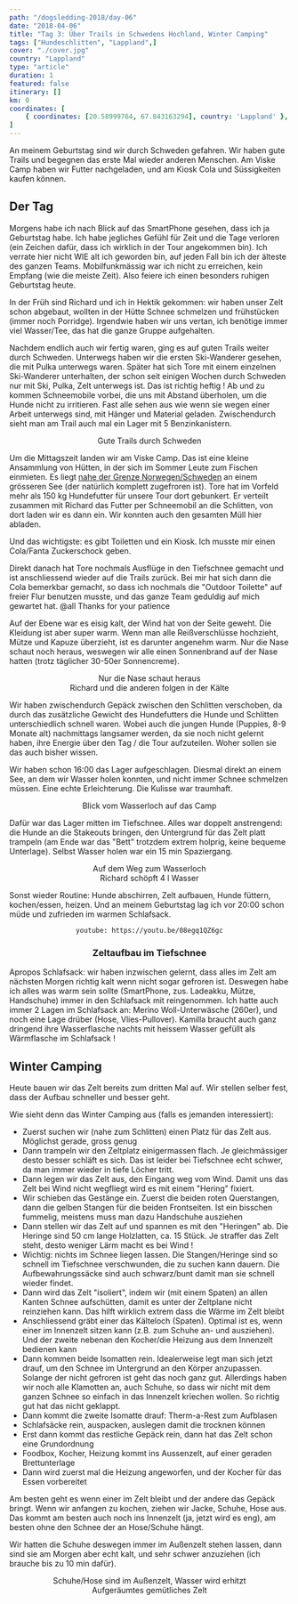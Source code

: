 ```yaml
---
path: "/dogsledding-2018/day-06"
date: "2018-04-06"
title: "Tag 3: Über Trails in Schwedens Hochland, Winter Camping"
tags: ["Hundeschlitten", "Lappland",]
cover: "./cover.jpg"
country: "Lappland"
type: "article"
duration: 1
featured: false
itinerary: []
km: 0
coordinates: [
    { coordinates: [20.58999764, 67.843163294], country: 'Lappland' },
]
---
```


An meinem Geburtstag sind wir durch Schweden gefahren. Wir haben gute Trails und begegnen das erste Mal wieder anderen Menschen. Am Viske Camp haben wir Futter nachgeladen, und am Kiosk Cola und Süssigkeiten kaufen können.

## Der Tag

Morgens habe ich nach Blick auf das SmartPhone gesehen, dass ich ja Geburtstag habe. Ich habe jegliches Gefühl für Zeit und die Tage verloren (ein Zeichen dafür, dass ich wirklich in der Tour angekommen bin). Ich verrate hier nicht WIE alt ich geworden bin, auf jeden Fall bin ich der älteste des ganzen Teams. Mobilfunkmässig war ich nicht zu erreichen, kein Empfang (wie die meiste Zeit). Also feiere ich einen besonders ruhigen Geburtstag heute.

In der Früh sind Richard und ich in Hektik gekommen: wir haben unser Zelt schon abgebaut, wollten in der Hütte Schnee schmelzen und frühstücken (immer noch Porridge). Irgendwie haben wir uns vertan, ich benötige immer viel Wasser/Tee, das hat die ganze Gruppe aufgehalten.

<rehype-image src="IMG_0961.JPG"></rehype-image>


Nachdem endlich auch wir fertig waren, ging es auf guten Trails weiter durch Schweden. Unterwegs haben wir die ersten Ski-Wanderer gesehen, die mit Pulka unterwegs waren. Später hat sich Tore mit einem einzelnen Ski-Wanderer unterhalten, der schon seit einigen Wochen durch Schweden nur mit Ski, Pulka, Zelt unterwegs ist. Das ist richtig heftig ! Ab und zu kommen Schneemobile vorbei, die uns mit Abstand überholen, um die Hunde nicht zu irritieren. Fast alle sehen aus wie wenn sie wegen einer Arbeit unterwegs sind, mit Hänger und Material geladen. Zwischendurch sieht man am Trail auch mal ein Lager mit 5 Benzinkanistern.

<photo-composition>
<rehype-image src="IMG_0964.JPG"><center></center></rehype-image>
<rehype-image src="IMG_0966.JPG"><center>Gute Trails durch Schweden</center></rehype-image>
<rehype-image src="IMG_0967.JPG"><center></center></rehype-image>
</photo-composition>

Um die Mittagszeit landen wir am Viske Camp. Das ist eine kleine Ansammlung von Hütten, in der sich im Sommer Leute zum Fischen einmieten. Es liegt [nahe der Grenze Norwegen/Schweden](https://www.google.com/maps/place/68%C2%B044'17.9%22N+20%C2%B033'26.2%22E/@68.7383111,20.4172021,11z/data=!4m5!3m4!1s0x0:0x0!8m2!3d68.7383111!4d20.5572778) an einem grösseren See (der natürlich komplett zugefroren ist). Tore hat im Vorfeld mehr als 150 kg Hundefutter für unsere Tour dort gebunkert. Er verteilt zusammen mit Richard das Futter per Schneemobil an die Schlitten, von dort laden wir es dann ein. Wir konnten auch den gesamten Müll hier abladen.

Und das wichtigste: es gibt Toiletten und ein Kiosk. Ich musste mir einen Cola/Fanta Zuckerschock geben.

<photo-composition>
<rehype-image src="IMG_0969.JPG"><center></center></rehype-image>
<rehype-image src="IMG_0970.JPG"><center></center></rehype-image>
<rehype-image src="IMG_0973.JPG"><center></center></rehype-image>
</photo-composition>

Direkt danach hat Tore nochmals Ausflüge in den Tiefschnee gemacht und ist anschliessend wieder auf die Trails zurück. Bei mir hat sich dann die Cola bemerkbar gemacht, so dass ich nochmals die "Outdoor Toilette" auf freier Flur benutzen musste, und das ganze Team geduldig auf mich gewartet hat.
@all Thanks for your patience

<photo-composition>
<rehype-image src="IMG_0982.JPG"><center></center></rehype-image>
<rehype-image src="IMG_0987.JPG"><center></center></rehype-image>
</photo-composition>

Auf der Ebene war es eisig kalt, der Wind hat von der Seite geweht. Die Kleidung ist aber super warm. Wenn man alle Reißverschlüsse hochzieht, Mütze und Kapuze überzieht, ist es darunter angenehm warm. Nur die Nase schaut noch heraus, weswegen wir alle einen Sonnenbrand auf der Nase hatten (trotz täglicher 30-50er Sonnencreme).

<photo-composition>
<rehype-image src="IMG_0993.JPG"><center>Nur die Nase schaut heraus</center></rehype-image>
<rehype-image src="IMG_0998.JPG"><center>Richard und die anderen folgen in der Kälte</center></rehype-image>
</photo-composition>

Wir haben zwischendurch Gepäck zwischen den Schlitten verschoben, da durch das zusätzliche Gewicht des Hundefutters die Hunde und Schlitten unterschiedlich schnell waren. Wobei auch die jungen Hunde (Puppies, 8-9 Monate alt) nachmittags langsamer werden, da sie noch nicht gelernt haben, ihre Energie über den Tag / die Tour aufzuteilen. Woher sollen sie das auch bisher wissen.

Wir haben schon 16:00 das Lager aufgeschlagen. Diesmal direkt an einem See, an dem wir Wasser holen konnten, und nicht immer Schnee schmelzen müssen. Eine echte Erleichterung. Die Kulisse war traumhaft.

<rehype-image src="IMG_1030.JPG"><center>Blick vom Wasserloch auf das Camp</center></rehype-image>

Dafür war das Lager mitten im Tiefschnee. Alles war doppelt anstrengend: die Hunde an die Stakeouts bringen, den Untergrund für das Zelt platt trampeln (am Ende war das "Bett" trotzdem extrem holprig, keine bequeme Unterlage). Selbst Wasser holen war ein 15 min Spaziergang.

<photo-composition>
<rehype-image src="IMG_1022.JPG"><center>Auf dem Weg zum Wasserloch</center></rehype-image>
<rehype-image src="IMG_1026.JPG"><center>Richard schöpft 4 l Wasser</center></rehype-image>
</photo-composition>

Sonst wieder Routine: Hunde abschirren, Zelt aufbauen, Hunde füttern, kochen/essen, heizen. Und an meinem Geburtstag lag ich vor 20:00 schon müde und zufrieden im warmen Schlafsack.

<center>

`youtube: https://youtu.be/08egq1QZ6gc`
### Zeltaufbau im Tiefschnee
</center>


Apropos Schlafsack: wir haben inzwischen gelernt, dass alles im Zelt am nächsten Morgen richtig kalt wenn nicht sogar gefroren ist. Deswegen habe ich alles was warm sein sollte (SmartPhone, zus. Ladeakku, Mütze, Handschuhe) immer in den Schlafsack mit reingenommen. Ich hatte auch immer 2 Lagen im Schlafsack an: Merino Woll-Unterwäsche (260er), und noch eine Lage drüber (Hose, Vlies-Pullover). Kamilla braucht auch ganz dringend ihre Wasserflasche nachts mit heissem Wasser gefüllt als Wärmflasche im Schlafsack !

## Winter Camping

Heute bauen wir das Zelt bereits zum dritten Mal auf. Wir stellen selber fest, dass der Aufbau schneller und besser geht.

Wie sieht denn das Winter Camping aus (falls es jemanden interessiert):

* Zuerst suchen wir (nahe zum Schlitten) einen Platz für das Zelt aus. Möglichst gerade, gross genug
* Dann trampeln wir den Zeltplatz einigermassen flach. Je gleichmässiger desto besser schläft es sich. Das ist leider bei Tiefschnee echt schwer, da man immer wieder in tiefe Löcher tritt.
* Dann legen wir das Zelt aus, den Eingang weg vom Wind. Damit uns das Zelt bei Wind nicht wegfliegt wird es mit einem "Hering" fixiert.
* Wir schieben das Gestänge ein. Zuerst die beiden roten Querstangen, dann die gelben Stangen für die beiden Frontseiten. Ist ein bisschen fummelig, meistens muss man dazu Handschuhe ausziehen
* Dann stellen wir das Zelt auf und spannen es mit den "Heringen" ab. Die Heringe sind 50 cm lange Holzlatten, ca. 15 Stück. Je straffer das Zelt steht, desto weniger Lärm macht es bei Wind ! 
* Wichtig: nichts im Schnee liegen lassen. Die Stangen/Heringe sind so schnell im Tiefschnee verschwunden, die zu suchen kann dauern. Die Aufbewahrungssäcke sind auch schwarz/bunt damit man sie schnell wieder findet.
* Dann wird das Zelt "isoliert", indem wir (mit einem Spaten) an allen Kanten Schnee aufschütten, damit es unter der Zeltplane nicht reinziehen kann. Das hilft wirklich extrem dass die Wärme im Zelt bleibt
* Anschliessend gräbt einer das Kälteloch (Spaten). Optimal ist es, wenn einer im Innenzelt sitzen kann (z.B. zum Schuhe an- und ausziehen). Und der zweite nebenan den Kocher/die Heizung aus dem Innenzelt bedienen kann
* Dann kommen beide Isomatten rein. Idealerweise legt man sich jetzt drauf, um den Schnee im Untergrund an den Körper anzupassen. Solange der nicht gefroren ist geht das noch ganz gut. Allerdings haben wir noch alle Klamotten an, auch Schuhe, so dass wir nicht mit dem ganzen Schnee so einfach in das Innenzelt kriechen wollen. So richtig gut hat das nicht geklappt.
* Dann kommt die zweite Isomatte drauf: Therm-a-Rest zum Aufblasen
* Schlafsäcke rein, auspacken, auslegen damit die trocknen können
* Erst dann kommt das restliche Gepäck rein, dann hat das Zelt schon eine Grundordnung
* Foodbox, Kocher, Heizung kommt ins Aussenzelt, auf einer geraden Brettunterlage
* Dann wird zuerst mal die Heizung angeworfen, und der Kocher für das Essen vorbereitet

Am besten geht es wenn einer im Zelt bleibt und der andere das Gepäck bringt.
Wenn wir anfangen zu kochen, ziehen wir Jacke, Schuhe, Hose aus. Das kommt am besten auch noch ins Innenzelt (ja, jetzt wird es eng), am besten ohne den Schnee der an Hose/Schuhe hängt.

Wir hatten die Schuhe deswegen immer im Außenzelt stehen lassen, dann sind sie am Morgen aber echt kalt, und sehr schwer anzuziehen (ich brauche bis zu 10 min dafür).

<photo-composition>
<rehype-image src="IMG_1033.JPG"><center>Schuhe/Hose sind im Außenzelt, Wasser wird erhitzt</center></rehype-image>
<rehype-image src="IMG_1034.JPG"><center>Aufgeräumtes gemütliches Zelt</center></rehype-image>
</photo-composition>
